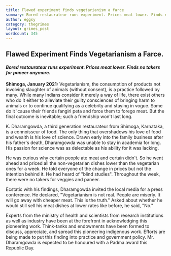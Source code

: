 ```yaml
---
title: Flawed experiment finds vegetarianism a farce
summary: Bored restaurateur runs experiment. Prices meat lower. Finds no takers for paneer anymore.
author: eggsy
category: thegrimes
layout: grimes_post
wordcount: 345
---
```


## Flawed Experiment Finds Vegetarianism a Farce.

#### *Bored restaurateur runs experiment. Prices meat lower. Finds no takers for paneer anymore.*

**Shimoga, January 2021:** Vegetarianism, the consumption of products not involving slaughter of animals (without consent), is a practice followed by many. While many Indians consider it merely a way of life, there exist others who do it either to alleviate their guilty consciences of bringing harm to animals or to continue qualifying as a celebrity and staying in vogue. Some do it 'cause their friends fangirl peta and force them to forego meat. But the final outcome is inevitable; such a friendship won't last long.

K. Dharamgowda, a third generation restaurateur from Shimoga, Karnataka, is a connoisseur of food. The only thing that overshadows his love of food and wealth is his love of science. Drawn early into the family business after his father's death, Dharamgowda was unable to stay in academia for long. His passion for science was as delectable as his ability for it was lacking.

He was curious why certain people ate meat and certain didn't. So he went ahead and priced all the non-vegetarian dishes lower than the vegetarian ones for a week. He told everyone of the change in prices but not the intention behind it. He had heard of "blind studies". Throughout the week, there were no takers for veggies and paneer.

Ecstatic with his findings, Dharamgowda invited the local media for a press conference. He declared, "Vegetarianism is not real. People are miserly. It will go away with cheaper meat. This is the truth." Asked about whether he would still sell his meat dishes at lower rates like before, he said, "No."

Experts from the ministry of health and scientists from research institutions as well as industry have been at the forefront in acknowledging this pioneering work. Think-tanks and endowments have been formed to discuss, appreciate, and spread this pioneering indigenous work. Efforts are being made to put this finding into practice and government policy. Mr. Dharamgowda is expected to be honoured with a Padma award this Republic Day.